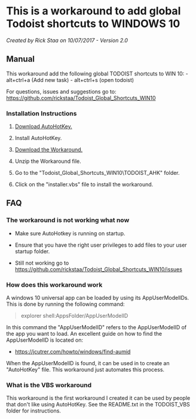# This is a workaround to add global Todoist shortcuts to WINDOWS 10

_Created by Rick Staa on 10/07/2017 - Version 2.0_

## Manual

This workaround add the following global TODOIST shortcuts to WIN 10:
    \- alt+ctrl+a (Add new task)
    \- alt+ctrl+s (open todoist)

For questions, issues and suggestions go to: <https://github.com/rickstaa/Todoist_Global_Shortcuts_WIN10>

### Installation Instructions

1.  [Download AutoHotKey.](https://autohotkey.com/)

2.  Install AutoHotKey.

3.  [Download the Workaround.](https://github.com/rickstaa/Todoist_Global_Shortcuts_WIN10/archive/master.zip)

4.  Unzip the Workaround file.

5.  Go to the "Todoist_Global_Shortcuts_WIN10\\TODOIST_AHK" folder.

6.  Click on the "installer.vbs" file to install the workaround.

## FAQ

### The workaround is not working what now

-   Make sure AutoHotkey is running on startup.

-   Ensure that you have the right user privileges to add files to your user startup folder.

-   Still not working go to <https://github.com/rickstaa/Todoist_Global_Shortcuts_WIN10/issues>

### How does this workaround work

A windows 10 universal app can be loaded by using its AppUserModelIDs. This is done by running the following command:

> explorer shell:AppsFolder/AppUserModelID

In this command the "AppUserModelID" refers to the AppUserModelID of the app you want to load. An excellent guide on how to find the AppUserModelID
is located on:

-   <https://jcutrer.com/howto/windows/find-aumid>

When the AppUserModelID is found, it can be used in to create an "AutoHotKey" file. This workaround just automates this process.

### What is the VBS workaround

This workaround is the first workaround I created it can be used by people that don't like using AutoHotKey. See the README.txt in the TODOIST_VBS folder 
for instructions.
